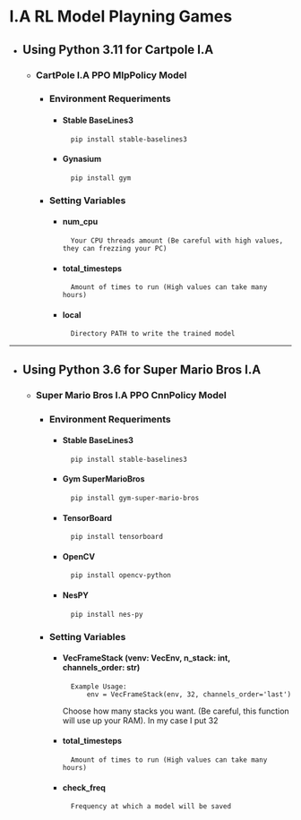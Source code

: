 # I.A RL Model Playning Games

- ## Using Python 3.11 for Cartpole I.A

    - ### CartPole I.A PPO MlpPolicy Model

        - ### Environment Requeriments

            - #### Stable BaseLines3 
                    pip install stable-baselines3

            - #### Gynasium
                    pip install gym
 
        - ### Setting Variables

            - #### num_cpu 
                    Your CPU threads amount (Be careful with high values, they can frezzing your PC)

            - #### total_timesteps
                    Amount of times to run (High values can take many hours)

            - #### local
                    Directory PATH to write the trained model
---

- ## Using Python 3.6 for Super Mario Bros I.A

    - ### Super Mario Bros I.A PPO CnnPolicy Model

        - ### Environment Requeriments

            - #### Stable BaseLines3 
                    pip install stable-baselines3

            - #### Gym SuperMarioBros 
                    pip install gym-super-mario-bros

            - #### TensorBoard 
                    pip install tensorboard

            - #### OpenCV 
                    pip install opencv-python

            - #### NesPY 
                    pip install nes-py

        - ### Setting Variables

            - #### VecFrameStack (venv: VecEnv, n_stack: int, channels_order: str) 
                    Example Usage:
                        env = VecFrameStack(env, 32, channels_order='last')

                Choose how many stacks you want. (Be careful, this function will use up your RAM). In my case I put 32

            - #### total_timesteps
                    Amount of times to run (High values can take many hours)

            - #### check_freq
                    Frequency at which a model will be saved



